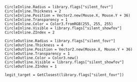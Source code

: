            CircleInline.Radius = library.flags["silent_fovr"]
           CircleInline.Thickness = 2
           CircleInline.Position = Vector2.new(Mouse.X, Mouse.Y + 36)
           CircleInline.Transparency = 1
           CircleInline.Color = Color3.fromRGB(255, 255, 255)
           CircleInline.Visible = library.flags["silent_showfov"]
           CircleInline.ZIndex = 2
        
           CircleOutline.Radius = library.flags["silent_fovr"]
           CircleOutline.Thickness = 4
           CircleOutline.Position = Vector2.new(Mouse.X, Mouse.Y + 36)
           CircleOutline.Transparency = 1
           CircleOutline.Color = Color3.new()
           CircleOutline.Visible = library.flags["silent_showfov"]
           CircleOutline.ZIndex = 1
        
           legit_target = GetClosest(library.flags["silent_fovr"])
